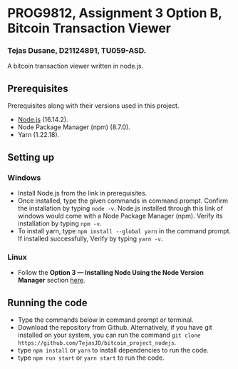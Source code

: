 # PROG9812, Assignment 3 Option B, Bitcoin Transaction Viewer
### Tejas Dusane, D21124891, TU059-ASD.
A bitcoin transaction viewer written in node.js.
## Prerequisites
Prerequisites along with their versions used in this project.
- [Node.js](https://nodejs.org/dist/v16.14.2/node-v16.14.2-x64.msi) (16.14.2).
- Node Package Manager (npm) (8.7.0).
- Yarn (1.22.18).
## Setting up
### Windows
- Install Node.js from the link in prerequisites. 
- Once installed, type the given commands in command prompt. Confirm the installation by typing ```node -v```. Node.js installed through this link of windows would come with a Node Package Manager (npm). Verify its installation by typing ```npm -v```.
- To install yarn, type ```npm install --global yarn``` in the command prompt. If installed successfully, Verify by typing ```yarn -v```.
### Linux
- Follow the **Option 3 — Installing Node Using the Node Version Manager** section [here](https://www.digitalocean.com/community/tutorials/how-to-install-node-js-on-ubuntu-20-04).
## Running the code
- Type the commands below in command prompt or terminal.
- Download the repository from Github. Alternatively, if you have git installed on your system, you can run the command ```git clone  https://github.com/TejasJD/bitcoin_project_nodejs```.
- type ```npm install``` or ```yarn``` to install dependencies to run the code.
- type ```npm run start``` or ```yarn start``` to run the code.